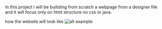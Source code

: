 In this project i will be builiding from scratch a webpage from a designer file and it will focus only on html structure no css or java.


how the website will look like 
![alt example](website.jpg)
